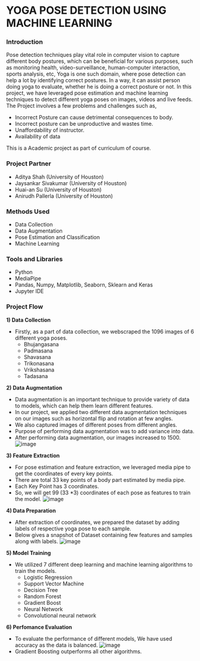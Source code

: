 # YOGA POSE DETECTION USING MACHINE LEARNING

### Introduction
Pose detection techniques play vital role in computer vision to capture different body postures, which can be beneficial for various purposes, such as monitoring health, video-surveillance, human-computer interaction, sports analysis, etc,
Yoga is one such domain, where pose detection can help a lot by identifying correct postures. In a way, it can assist person doing yoga to evaluate, whether he is doing a correct posture or not.
In this project, we have leveraged pose estimation and machine learning techniques to detect different yoga poses on images, videos and live feeds. The Project involves a few problems and challenges such as, 

* Incorrect Posture can cause detrimental consequences to body.
* Incorrect posture can be unproductive and wastes time.
* Unaffordability of instructor.
* Availability of data

This is a Academic project as part of curriculum of course.

### Project Partner
- Aditya Shah (University of Houston)
- Jaysankar Sivakumar (University of Houston)
- Huai-an Su (University of Houston)
- Anirudh Pallerla (University of Houston)

### Methods Used
- Data Collection
- Data Augmentation
- Pose Estimation and Classification
- Machine Learning

### Tools and Libraries
- Python
- MediaPipe
- Pandas, Numpy, Matplotlib, Seaborn, Sklearn and Keras
- Jupyter IDE

### Project Flow
<b>1) Data Collection</b>
- Firstly, as a part of data collection, we webscraped the 1096 images of 6 different yoga poses.
    * Bhujangasana
    * Padmasana
    * Shavasana
    * Trikonasana
    * Vrikshasana
    * Tadasana
  
<b>2) Data Augmentation</b>
  - Data augmentation is an important technique to provide variety of data to models, which can help them learn different features.
  - In our project, we applied two different data augmentation techniques on our images such as horizontal flip and rotation at few angles.
  - We also captured images of different poses from different angles.
  - Purpose of performing data augmentation was to add variance into data.
  - After performing data augmentation, our images increased to 1500.
   ![image](https://user-images.githubusercontent.com/55615788/149187272-8c145a5f-06b1-4ff7-867d-7119470d13ae.png)

   
<b>3) Feature Extraction</b>
  - For pose estimation and feature extraction, we leveraged media pipe to get the coordinates of  every key points.
  - There are total 33 key points of a body part estimated by media pipe.
  - Each Key Point has 3 coordinates.
  - So, we will get 99 (33 *3) coordinates of each pose as features to train the model.
   ![image](https://user-images.githubusercontent.com/55615788/149187852-804c63fc-0961-42a2-9fc5-ffabc3fa260c.png)

<b>4) Data Preparation</b>
 - After extraction of coordinates, we prepared the dataset by adding labels of respective yoga pose to each sample.
 - Below gives a snapshot of Dataset  containing few features and samples along with labels.
  ![image](https://user-images.githubusercontent.com/55615788/149193448-789ba4d8-f84b-44e5-a7a8-e8fd7d4cb11e.png)


<b>5) Model Training</b>
  - We utilized 7 different deep learning and machine learning algorithms to train the models. 
    - Logistic Regression
    - Support Vector Machine
    - Decision Tree
    - Random Forest
    - Gradient Boost
    - Neural Network
    - Convolutional neural network

<b>6) Perfomance Evaluation</b>
  - To evaluate the performance of different models, We have used accuracy as the data is balanced.
   ![image](https://user-images.githubusercontent.com/55615788/149194717-72593f14-c2b8-4aed-aecb-f1101d455557.png)
  - Gradient Boosting outperforms all other algorithms.

